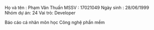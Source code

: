 
Họ và tên : Phạm Văn Thuấn
MSSV : 17021049
Ngày sinh : 28/06/1999
Nhóm dự án: 24
Vai trò: Developer

Báo cáo cá nhân môn học Công nghệ phần mềm
